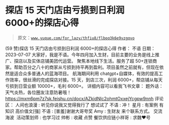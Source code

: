 # 探店 15 天门店由亏损到日利润 6000+的探店心得

> 原文：[`www.yuque.com/for_lazy/thfiu8/flboq3k6e9vzgqvo`](https://www.yuque.com/for_lazy/thfiu8/flboq3k6e9vzgqvo)

<ne-h2 id="0ab4f7e8" data-lake-id="0ab4f7e8"><ne-heading-ext><ne-heading-anchor></ne-heading-anchor><ne-heading-fold></ne-heading-fold></ne-heading-ext><ne-heading-content><ne-text id="u6766a463">(59 赞)探店 15 天门店由亏损到日利润 6000+的探店心得</ne-text></ne-heading-content></ne-h2> <ne-p id="ubd982d22" data-lake-id="ubd982d22"><ne-text id="u6eacaf50">作者： 不语</ne-text></ne-p> <ne-p id="ub3462b45" data-lake-id="ub3462b45"><ne-text id="uc21865b6">日期：2023-07-07</ne-text></ne-p> <ne-p id="ue14d424c" data-lake-id="ue14d424c"><ne-text id="u96dbf39b">大家好，我是不语。今年四月加入生财，目前主要的业务是线上推广、探店以及实体店铺美团代运营。</ne-text></ne-p> <ne-p id="u3d147268" data-lake-id="u3d147268"><ne-text id="u8543c787">聚焦本地线下生活。服务了超 50+连锁商家。帮助百分之八十的商家从亏损到持平再到盈利。项目虽然之前就有，但现在依然是适合众多普通人的蓝海项目。</ne-text></ne-p> <ne-p id="u9294d888" data-lake-id="u9294d888"><ne-text id="u0ac1d266">航海期间利用 chatgpt+自媒体，有效的提高工作效率，很丝滑的完成探店对接。15 天，到店三次，利润 6000+，帮店铺从每天亏损到日营业额 10000+，毛利 6000+。</ne-text></ne-p> <ne-p id="ub046fee1" data-lake-id="ub046fee1"><ne-text id="uab053394">详细内容可以看我飞书文章：</ne-text></ne-p> <ne-p id="u2c54ac1d" data-lake-id="u2c54ac1d"><ne-text id="u127d3cbe">题外话：天气炎热，各位圈友注意防暑哦！</ne-text>[<ne-text id="uec5c5b1d">https://mxm6pm7z7sk.feishu.cn/docx/AZkidNlc2ohmtOxxejYcgpw9nnh</ne-text>](https://mxm6pm7z7sk.feishu.cn/docx/AZkidNlc2ohmtOxxejYcgpw9nnh)</ne-p> <ne-hole id="u57c032bc" data-lake-id="u57c032bc"><ne-card data-card-name="hr" data-card-type="block" id="h7ovB" data-event-boundary="card"><ne-p id="u3f4ab864" data-lake-id="u3f4ab864"><ne-text id="u92dfce98">评论区：</ne-text></ne-p> <ne-p id="u1f08d912" data-lake-id="u1f08d912"><ne-text id="u00b7c605">人间也浪漫 : 听见你说我又觉得我行了 想试试了</ne-text> <ne-text id="u5b8dbae6">不语 : 冲！</ne-text> <ne-text id="u8a0c4764">星月 : 有案例 有知识 高价值文[强]</ne-text> <ne-text id="ud68a338f">不语 : [害羞]谢谢大哥夸奖</ne-text> <ne-text id="ub68e72ef">Amy : 生财友 来个联系方式。 交流</ne-text> <ne-text id="u60575475">海波  活动策划师 : 也学习过</ne-text> <ne-text id="u4585093f">帅彬 : 收藏 点赞</ne-text> <ne-text id="u325db7e7">餐饮供应链小祥哥 : 求魏❤号</ne-text></ne-p></ne-card></ne-hole>